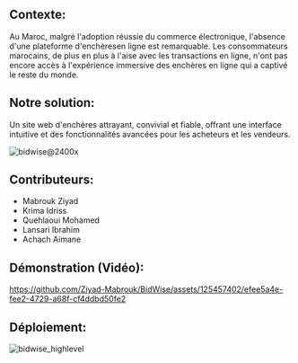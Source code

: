 ## Contexte:
Au Maroc, malgré l'adoption réussie du commerce électronique, l'absence d'une plateforme d'enchèresen ligne est remarquable. Les consommateurs marocains, de plus en plus à l'aise avec les transactions en ligne, n'ont pas encore accès à l'expérience immersive des enchères en ligne qui a captivé le reste du monde.

## Notre solution:
Un site web d'enchères attrayant, convivial et fiable, offrant une interface intuitive et des fonctionnalités avancées pour les acheteurs et les vendeurs.

![bidwise@2400x](https://github.com/Ziyad-Mabrouk/BidWise/assets/125457402/cd35496d-dfe0-44b7-95bf-386a8b995581)

## Contributeurs:
- Mabrouk Ziyad
- Krima Idriss
- Quehlaoui Mohamed
- Lansari Ibrahim
- Achach Aimane

## Démonstration (Vidéo):

https://github.com/Ziyad-Mabrouk/BidWise/assets/125457402/efee5a4e-fee2-4729-a68f-cf4ddbd50fe2

## Déploiement:

![bidwise_highlevel](https://github.com/user-attachments/assets/71de8ce1-4431-4120-94d7-330f36c71c88)

